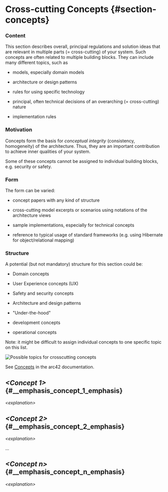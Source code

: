 # Cross-cutting Concepts {#section-concepts}

### Content

This section describes overall, principal regulations and solution ideas
that are relevant in multiple parts (= cross-cutting) of your system.
Such concepts are often related to multiple building blocks. They can
include many different topics, such as

- models, especially domain models

- architecture or design patterns

- rules for using specific technology

- principal, often technical decisions of an overarching (=
  cross-cutting) nature

- implementation rules

### Motivation

Concepts form the basis for _conceptual integrity_ (consistency,
homogeneity) of the architecture. Thus, they are an important
contribution to achieve inner qualities of your system.

Some of these concepts cannot be assigned to individual building blocks,
e.g. security or safety.

### Form

The form can be varied:

- concept papers with any kind of structure

- cross-cutting model excerpts or scenarios using notations of the
  architecture views

- sample implementations, especially for technical concepts

- reference to typical usage of standard frameworks (e.g. using
  Hibernate for object/relational mapping)

### Structure

A potential (but not mandatory) structure for this section could be:

- Domain concepts

- User Experience concepts (UX)

- Safety and security concepts

- Architecture and design patterns

- \"Under-the-hood\"

- development concepts

- operational concepts

Note: it might be difficult to assign individual concepts to one
specific topic on this list.

![Possible topics for crosscutting
concepts](images/08-Crosscutting-Concepts-Structure-EN.png)

See [Concepts](https://docs.arc42.org/section-8/) in the arc42
documentation.

## _\<Concept 1>_ {#\_\_emphasis_concept_1_emphasis}

_\<explanation>_

## _\<Concept 2>_ {#\_\_emphasis_concept_2_emphasis}

_\<explanation>_

...

## _\<Concept n>_ {#\_\_emphasis_concept_n_emphasis}

_\<explanation>_
